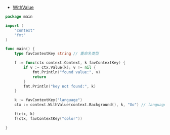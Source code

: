 
- [WithValue](https://golang.google.cn/pkg/context/#example_WithValue)
```go
package main

import (
	"context"
	"fmt"
)

func main() {
	type favContextKey string // 重命名类型

	f := func(ctx context.Context, k favContextKey) {
		if v := ctx.Value(k); v != nil {
			fmt.Println("found value:", v)
			return
		}
		fmt.Println("key not found:", k)
	}

	k := favContextKey("language")
	ctx := context.WithValue(context.Background(), k, "Go") // language -> Go

	f(ctx, k)
	f(ctx, favContextKey("color"))

}
```